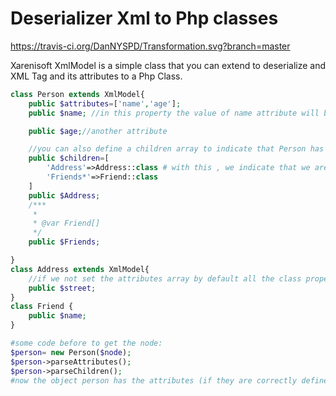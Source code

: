 # Deserializer Xml to Php classes

https://travis-ci.org/DanNYSPD/Transformation.svg?branch=master

Xarenisoft XmlModel is a simple class that you can extend to deserialize and XML Tag and its attributes to a Php Class.

```php
class Person extends XmlModel{
    public $attributes=['name','age'];
    public $name; //in this property the value of name attribute will be stored if it's found when you call parseAttributes method

    public $age;//another attribute

    //you can also define a children array to indicate that Person has an Addres Child or children (internally a getElementsByTag is use)
    public $children=[
        'Address'=>Address::class # with this , we indicate that we are gonna take only the first element, if we have a set of elements we can use * after the propertyName
        'Friends*'=>Friend::class
    ]
    public $Address;
    /***
     *  
     * @var Friend[]
     */
    public $Friends;

}
class Address extends XmlModel{
    //if we not set the attributes array by default all the class properties will be taken as attributes and the names of the properties will be used as the attribute name.
    public $street;
}
class Friend {
    public $name;
}

#some code before to get the node:
$person= new Person($node);
$person->parseAttributes();
$person->parseChildren();
#now the object person has the attributes (if they are correctly defined in the node) and the Friends array populated with the Objects.